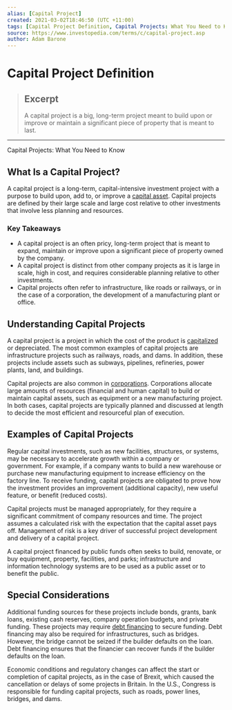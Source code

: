 ```yaml
---
alias: [Capital Project]
created: 2021-03-02T18:46:50 (UTC +11:00)
tags: [Capital Project Definition, Capital Projects: What You Need to Know]
source: https://www.investopedia.com/terms/c/capital-project.asp
author: Adam Barone
---
```


# Capital Project Definition

> ## Excerpt
> A capital project is a big, long-term project meant to build upon or improve or maintain a significant piece of property that is meant to last.

---

Capital Projects: What You Need to Know
## What Is a Capital Project?

A capital project is a long-term, capital-intensive investment project with a purpose to build upon, add to, or improve a [capital asset](https://www.investopedia.com/terms/c/capitalasset.asp). Capital projects are defined by their large scale and large cost relative to other investments that involve less planning and resources.

### Key Takeaways

-   A capital project is an often pricy, long-term project that is meant to expand, maintain or improve upon a significant piece of property owned by the company.
-   A capital project is distinct from other company projects as it is large in scale, high in cost, and requires considerable planning relative to other investments.
-   Capital projects often refer to infrastructure, like roads or railways, or in the case of a corporation, the development of a manufacturing plant or office.

## Understanding Capital Projects

A capital project is a project in which the cost of the product is [capitalized](https://www.investopedia.com/terms/c/capitalize.asp) or depreciated. The most common examples of capital projects are infrastructure projects such as railways, roads, and dams. In addition, these projects include assets such as subways, pipelines, refineries, power plants, land, and buildings.

Capital projects are also common in [corporations](https://www.investopedia.com/terms/c/corporation.asp). Corporations allocate large amounts of resources (financial and human capital) to build or maintain capital assets, such as equipment or a new manufacturing project. In both cases, capital projects are typically planned and discussed at length to decide the most efficient and resourceful plan of execution.

## Examples of Capital Projects

Regular capital investments, such as new facilities, structures, or systems, may be necessary to accelerate growth within a company or government. For example, if a company wants to build a new warehouse or purchase new manufacturing equipment to increase efficiency on the factory line. To receive funding, capital projects are obligated to prove how the investment provides an improvement (additional capacity), new useful feature, or benefit (reduced costs).

Capital projects must be managed appropriately, for they require a significant commitment of company resources and time. The project assumes a calculated risk with the expectation that the capital asset pays off. Management of risk is a key driver of successful project development and delivery of a capital project.

A capital project financed by public funds often seeks to build, renovate, or buy equipment, property, facilities, and parks; infrastructure and information technology systems are to be used as a public asset or to benefit the public.

## Special Considerations

Additional funding sources for these projects include bonds, grants, bank loans, existing cash reserves, company operation budgets, and private funding. These projects may require [debt financing](https://www.investopedia.com/terms/d/debtfinancing.asp) to secure funding. Debt financing may also be required for infrastructures, such as bridges. However, the bridge cannot be seized if the builder defaults on the loan. Debt financing ensures that the financier can recover funds if the builder defaults on the loan.

Economic conditions and regulatory changes can affect the start or completion of capital projects, as in the case of Brexit, which caused the cancellation or delays of some projects in Britain. In the U.S., Congress is responsible for funding capital projects, such as roads, power lines, bridges, and dams.
